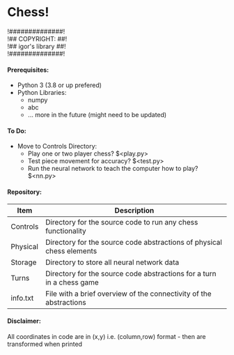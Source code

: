# Chess!

!##############!  
!## COPYRIGHT: ##!  
!## igor's library ##!  
!##############!

#### Prerequisites:
* Python 3 (3.8 or up prefered)
* Python Libraries:
    * numpy
    * abc
    - ... more in the future (might need to be updated)

#### To Do:
* Move to Controls Directory:
    * Play one or two player chess? $<play.py>
    * Test piece movement for accuracy? $<test.py>
    * Run the neural network to teach the computer how to play? $<nn.py>

#### Repository:
Item | Description
-----|------------
Controls | Directory for the source code to run any chess functionality
Physical | Directory for the source code abstractions of physical chess elements
Storage | Directory to store all neural network data
Turns | Directory for the source code abstractions for a turn in a chess game
info.txt | File with a brief overview of the connectivity of the abstractions

#### Disclaimer:
All coordinates in code are in (x,y) i.e. (column,row) format - then are transformed when printed